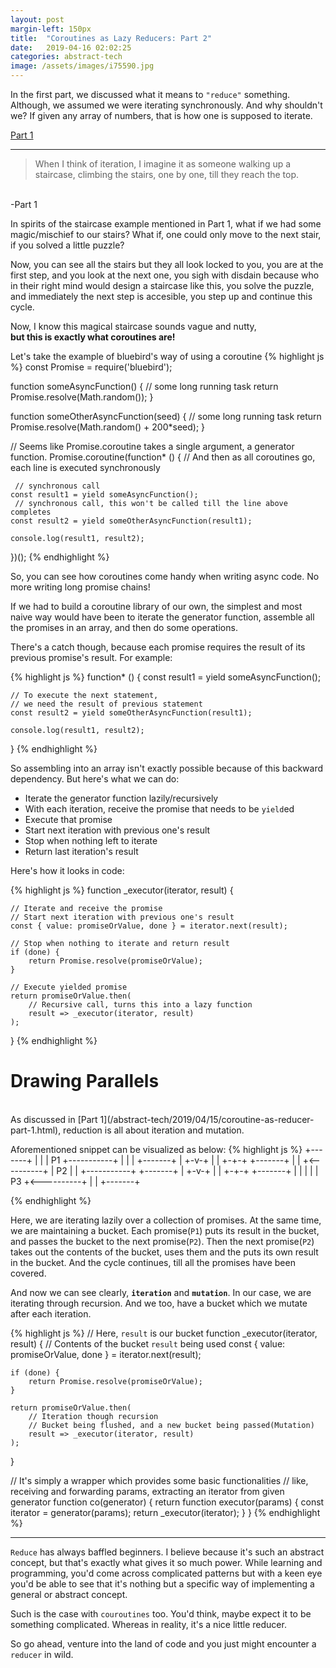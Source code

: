 ```yaml
---
layout: post
margin-left: 150px
title:  "Coroutines as Lazy Reducers: Part 2"
date:   2019-04-16 02:02:25
categories: abstract-tech
image: /assets/images/i75590.jpg
---
```


In the first part, we discussed what it means to `"reduce"` something. Although, we assumed we were iterating synchronously.
And why shouldn't we? If given any array of numbers, that is how one is supposed to iterate.

[Part 1](/abstract-tech/2019/04/15/coroutine-as-reducer-part-1.html)

____


> When I think of iteration, I imagine it as someone walking up a staircase, 
climbing the stairs, one by one, till they reach the top.
<br/>
-Part 1

In spirits of the staircase example mentioned in Part 1, what if we had some magic/mischief to our stairs? 
What if, one could only move to the next stair, if you solved a little puzzle? 

Now, you can see all the stairs
but they all look locked to you, you are at the first step, and you look at the next one, you sigh with disdain because 
who in their right mind would design a staircase like this, you solve the puzzle, and immediately the next step is accesible,
you step up and continue this cycle.

Now, I know this magical staircase sounds vague and nutty, 
<br/>
**but this is exactly what coroutines are!**

Let's take the example of bluebird's way of using a coroutine
{%  highlight js %}
const Promise = require('bluebird');

function someAsyncFunction() {
    // some long running task
    return Promise.resolve(Math.random());
}

function someOtherAsyncFunction(seed) {
    // some long running task
    return Promise.resolve(Math.random() + 200*seed);
}

// Seems like Promise.coroutine takes a single argument, a generator function.
Promise.coroutine(function* () {
    // And then as all coroutines go, each line is executed synchronously
    
     // synchronous call
    const result1 = yield someAsyncFunction();
     // synchronous call, this won't be called till the line above completes
    const result2 = yield someOtherAsyncFunction(result1);

    console.log(result1, result2);
})();
{%  endhighlight %}

So, you can see how coroutines come handy when writing async code. No more writing long promise chains!

If we had to build a coroutine library of our own, the simplest and most naive way would have been
to iterate the generator function, assemble all the promises in an array, and then do some operations.

There's a catch though, because each promise requires the result of its previous promise's result. For example:

{%  highlight js %}
function* () {
    const result1 = yield someAsyncFunction();
    
    // To execute the next statement, 
    // we need the result of previous statement
    const result2 = yield someOtherAsyncFunction(result1);

    console.log(result1, result2);
}
{%  endhighlight %}

So assembling into an array isn't exactly possible because of this backward dependency.
But here's what we can do:

- Iterate the generator function lazily/recursively
- With each iteration, receive the promise that needs to be `yield`ed
- Execute that promise
- Start next iteration with previous one's result
- Stop when nothing left to iterate
- Return last iteration's result

Here's how it looks in code:

{%  highlight js %}
function _executor(iterator, result) {
    
    // Iterate and receive the promise
    // Start next iteration with previous one's result
    const { value: promiseOrValue, done } = iterator.next(result);
    
    // Stop when nothing to iterate and return result
    if (done) {
        return Promise.resolve(promiseOrValue);
    }
    
    // Execute yielded promise
    return promiseOrValue.then(
        // Recursive call, turns this into a lazy function
        result => _executor(iterator, result)
    );

}
{%  endhighlight %}


Drawing Parallels
===
<br>
As discussed in [Part 1](/abstract-tech/2019/04/15/coroutine-as-reducer-part-1.html),
reduction is all about iteration and mutation.

Aforementioned snippet can be visualized as below:
{%  highlight js %}
+-------+
|       |
|  P1   +-----------+
|       |           |
+-------+           |
                  +-v-+
                  |   |
                  +-+-+
+-------+           |
|       +<----------+
|  P2   |
|       +-----------+
+-------+           |
                  +-v-+
                  |   |
                  +-+-+
+-------+           |
|       |           |
|  P3   +<----------+
|       |
+-------+

{%  endhighlight %}

Here, we are iterating lazily over a collection of promises. At the same time, we are maintaining a bucket.
Each promise(`P1`) puts its result in the bucket, and passes the bucket to the next promise(`P2`). Then the next promise(`P2`)
takes out the contents of the bucket, uses them and the puts its own result in the bucket. And the cycle continues, 
till all the promises have been covered. 

And now we can see clearly, **`iteration`** and **`mutation`**. In our case, we are iterating through recursion. And we too, have a bucket
which we mutate after each iteration.

{%  highlight js %}
// Here, `result` is our bucket
function _executor(iterator, result) {
    // Contents of the bucket `result` being used
    const { value: promiseOrValue, done } = iterator.next(result);
    
    if (done) {
        return Promise.resolve(promiseOrValue);
    }
    
    return promiseOrValue.then(
        // Iteration though recursion
        // Bucket being flushed, and a new bucket being passed(Mutation)
        result => _executor(iterator, result)
    );

}

// It's simply a wrapper which provides some basic functionalities
// like, receiving and forwarding params, extracting an iterator from given generator
function co(generator) {
    return function executor(params) {
        const iterator = generator(params);
        return _executor(iterator);
    }
}
{%  endhighlight %}


________________________________________________________________

`Reduce` has always baffled beginners. I believe because it's such an abstract concept, but that's exactly
what gives it so much power. While learning and programming, you'd come across complicated patterns but with a keen eye
you'd be able to see that it's nothing but a specific way of implementing a general or abstract concept.

Such is the case with `couroutines` too. You'd think, maybe expect it to be something complicated. Whereas in reality, it's 
a nice little reducer.

So go ahead, venture into the land of code and you just might encounter a `reducer` in wild.